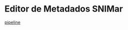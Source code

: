 # Editor de Metadados SNIMar

[pipeline](https://gitlab.com/likeno/snimar/qgis_editor/badges/master/pipeline.svg?style=flat-square)
